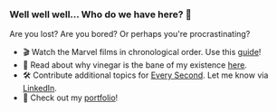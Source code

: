 ### Well well well... Who do we have here? 👀

Are you lost? Are you bored? Or perhaps you're procrastinating?

- 🎬 Watch the Marvel films in chronological order. Use this [guide](https://amseeyou.netlify.app/)!
- 📖 Read about why vinegar is the bane of my existence [here](https://medium.com/the-haven/my-hate-hate-relationship-with-vinegar-b627593cf96).
- 🛠️ Contribute additional topics for [Every Second](https://every-second.netlify.app). Let me know via [LinkedIn](https://www.linkedin.com/in/kndshein/).
- 🤩 Check out my [portfolio](https://knds.art)!
